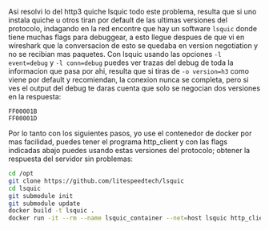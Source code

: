 Asi resolvi lo del http3 quiche lsquic todo este problema, resulta que si uno instala quiche u otros tiran por default de las ultimas versiones del protocolo, indagando en la red encontre que hay un software `lsquic` donde tiene muchas flags para debuggear, a esto llegue despues de que vi en wireshark que la conversacion de esto se quedaba en version negotiation y no se recibian mas paquetes. Con lsquic usando las opciones `-l event=debug` y `-l conn=debug` puedes ver trazas del debug de toda la informacion que pasa por ahi, resulta que si tiras de `-o version=h3` como viene por default y recomiendan, la conexion nunca se completa, pero si ves el output del debug te daras cuenta que solo se negocian dos versiones en la respuesta:

```
FF00001B
FF00001D
```

Por lo tanto con los siguientes pasos, yo use el contenedor de docker por mas facilidad, puedes tener el programa http_client y con las flags indicadas abajo puedes usando estas versiones del protocolo; obtener la respuesta del servidor sin problemas:

```bash
cd /opt
git clone https://github.com/litespeedtech/lsquic
cd lsquic
git submodule init
git submodule update
docker build -t lsquic .
docker run -it --rm --name lsquic_container --net=host lsquic http_client -s 127.0.0.1 -H quic.nagini.hogwarts -p / -o version=FF00001D
```

